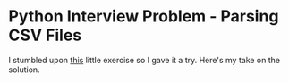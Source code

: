 # Python Interview Problem - Parsing CSV Files

I stumbled upon [this](https://realpython.com/blog/python/python-interview-problem-parsing-csv-files/) little exercise so I gave it a try. Here's my take on the solution.
